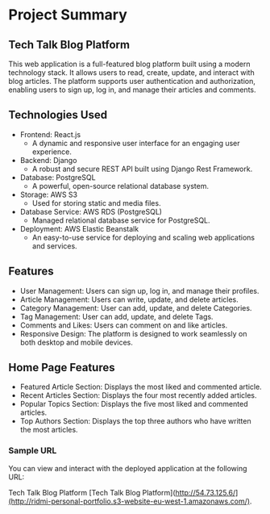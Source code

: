 # Project Summary
## Tech Talk Blog Platform

This web application is a full-featured blog platform built using a modern technology stack. It allows users to read, create, update, and interact with blog articles. The platform supports user authentication and authorization, enabling users to sign up, log in, and manage their articles and comments.

## Technologies Used
- Frontend: React.js
  - A dynamic and responsive user interface for an engaging user experience.
- Backend: Django
  - A robust and secure REST API built using Django Rest Framework.
- Database: PostgreSQL
  - A powerful, open-source relational database system.
- Storage: AWS S3
  - Used for storing static and media files.
- Database Service: AWS RDS (PostgreSQL)
  - Managed relational database service for PostgreSQL.
- Deployment: AWS Elastic Beanstalk
  - An easy-to-use service for deploying and scaling web applications and services.

## Features
- User Management: Users can sign up, log in, and manage their profiles.
- Article Management: Users can write, update, and delete articles.
- Category Management: User can add, update, and delete Categories.
- Tag Management: User can add, update, and delete Tags.
- Comments and Likes: Users can comment on and like articles.
- Responsive Design: The platform is designed to work seamlessly on both desktop and mobile devices.

## Home Page Features
- Featured Article Section: Displays the most liked and commented article.
- Recent Articles Section: Displays the four most recently added articles.
- Popular Topics Section: Displays the five most liked and commented articles.
- Top Authors Section: Displays the top three authors who have written the most articles.

### Sample URL
You can view and interact with the deployed application at the following URL:

Tech Talk Blog Platform
[Tech Talk Blog Platform](http://54.73.125.6/](http://ridmi-personal-portfolio.s3-website-eu-west-1.amazonaws.com/).

